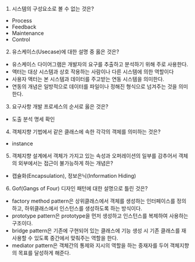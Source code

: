 1. 시스템의 구성요소로 볼 수 없는 것은?
- Process
- Feedback
- Maintenance
- Control
2. 유스케이스(Usecase)에 대한 설명 중 옳은 것은?
- 유스케이스 다이어그램은 개발자의 요구를 추출하고 분석하기 위해 주로 사용한다.
- 액터는 대상 시스템과 상호 작용하는 사람이나 다른 시스템에 의한 역할이다
- 사용자 액터는 본 시스템과 데이터를 주고받는 연동 시스템을 의미한다.
- 연동의 개념은 일방적으로 데이터를 파일이나 정해진 형식으로 넘겨주는 것을 의미한다.
3. 요구사항 개발 프로세스의 순서로 옳은 것은?
- 도출 분석 명세 확인
4. 객체지향 기법에서 같은 클래스에 속한 각각의 객체를 의미하는 것은?
- instance
5. 객체지향 설계에서 객체가 가지고 있는 속성과 오퍼레이션의 일부를 감추어서 객체의 외부에서는 접근이 불가능하게 하는 개념은?
- 캡슐화(Encapsulation), 정보은닉(Information Hiding)
6. Gof(Gangs of Four) 디자인 패턴에 대한 설명으로 틀린 것은?
- factory method pattern은 상위클래스에서 객체를 생성하는 인터페이스를 정의하고, 하위클래스에서 인스턴스를 생성하도록 하는 방식이다.
- prototype pattern은 prototype을 먼저 생성하고 인스턴스를 복제하여 사용하는 구조이다.
- bridge pattern은 기존에 구현되어 있는 클래스에 기능 생성 시 기존 클래스를 재사용할 수 있도록 중간에서 맞춰주는 역할을 한다.
- mediator pattern은 객체간의 통제와 지시의 역할을 하는 중재자를 두어 객체지향의 목표를 달성하게 해준다.
